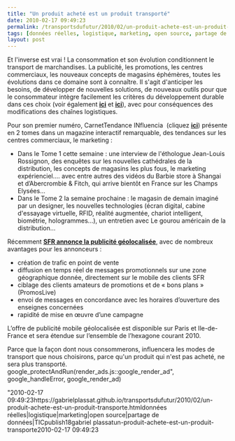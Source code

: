 ```yaml
---
title: "Un produit acheté est un produit transporté"
date: 2010-02-17 09:49:23
permalink: /transportsdufutur/2010/02/un-produit-achete-est-un-produit-transporte.html
tags: [données réelles, logistique, marketing, open source, partage de données, TIC]
layout: post
---
```


<p>Et l'inverse est vrai ! La consommation et son évolution conditionnent le transport de marchandises. La publicité, les promotions, les centres commerciaux, les nouveaux concepts de magasins éphémères, toutes les évolutions dans ce domaine sont à connaître. Il s'agit d'anticiper les besoins, de développer de nouvelles solutions, de nouveaux outils pour que le consommateur intègre facilement les critères du développement durable dans ces choix (voir également <strong><span style="text-decoration: underline"><a href="https://gabrielplassat.github.io/transportsdufutur/2010/01/quand-viendra-lheure-de-la-connaissance-des-emissions-reelles.html" target="_blank">ici</a></span></strong> et <strong><span style="text-decoration: underline"><a href="https://gabrielplassat.github.io/transportsdufutur/2010/01/le-telephone-te-guidera.html" target="_blank">ici</a></span></strong>), avec pour conséquences des modifications des chaînes logistiques.</p> <p>Pour son premier numéro, CarnetTendance INfluencia  (cliquez <strong><span style="text-decoration: underline"><a href="http://influenciatendance.net/" target="_blank">ici</a></span></strong>) présente en 2 tomes dans un magazine interactif remarquable, des tendances sur les centres commerciaux, le marketing : </p> <p></p>   <!--more-->  <ul> <li> <div>Dans le Tome 1 cette semaine : une interview de l'éthologue Jean-Louis Rossignon, des enquêtes sur les nouvelles cathédrales de la distribution, les concepts de magasins les plus fous, le marketing expérienciel.... avec entre autres des vidéos du Barbie store à Shangai et d’Abercrombie & Fitch, qui arrive bientôt en France sur les Champs Elysées… </div> <li> <div>Dans le Tome 2 la semaine prochaine : le magasin de demain imaginé par un designer, les nouvelles technologies (écran digital, cabine d'essayage virtuelle, RFID, réalité augmentée, chariot intelligent, biométrie, hologrammes...), un entretien avec Le gourou américain de la distribution...</div></li> </li> </ul> <p>Récemment <strong><span style="text-decoration: underline"><a href="http://www.servicesmobiles.fr/services_mobiles/2010/02/mobile-street-marketing-sfr-regie-lance-la-publicite-mobile-geolocalisee-une-premi%C3%A8re-en-europe.html?utm_source=feedburner&utm_medium=feed&utm_campaign=Feed%3A+typepad%2FAGXj+%28Services+Mobiles%29" target="_blank">SFR annonce la publicité géolocalisée</a></span></strong>, avec de nombreux avantages pour les annonceurs :</p> <ul> <li>création de trafic en point de vente <li>diffusion en temps réel de messages promotionnels sur une zone géographique donnée, directement sur le mobile des clients SFR <li>ciblage des clients amateurs de promotions et de « bons plans » (PromosLive) <li>envoi de messages en concordance avec les horaires d’ouverture des enseignes concernées <li>rapidité de mise en œuvre d’une campagne </li> </li> </li> </li> </li> </ul> <p>L’offre de publicité mobile géolocalisée est disponible sur Paris et Ile-de-France et sera étendue sur l’ensemble de l’hexagone courant 2010.</p> <p>Parce que la façon dont nous consommerons, influencera les modes de transport que nous choisirons, parce qu'un produit qui n'est pas acheté, ne sera plus transporté. google_protectAndRun(render_ads.js::google_render_ad", google_handleError, google_render_ad) </p>"2010-02-17 09:49:23https://gabrielplassat.github.io/transportsdufutur/2010/02/un-produit-achete-est-un-produit-transporte.htmldonnées réelles|logistique|marketing|open source|partage de données|TICpublish18gabriel plassatun-produit-achete-est-un-produit-transporte2010-02-17 09:49:23
